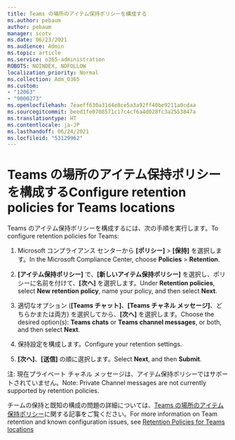 ```yaml
---
title: Teams の場所のアイテム保持ポリシーを構成する
ms.author: pebaum
author: pebaum
manager: scotv
ms.date: 06/23/2021
ms.audience: Admin
ms.topic: article
ms.service: o365-administration
ROBOTS: NOINDEX, NOFOLLOW
localization_priority: Normal
ms.collection: Adm_O365
ms.custom:
- "12063"
- "9000273"
ms.openlocfilehash: 7eaeff630a31d4e8ce5a3a92ff40be9211a0cdaa
ms.sourcegitcommit: beed1fe0708571c17c4cf6a4d028fc3a2553847a
ms.translationtype: HT
ms.contentlocale: ja-JP
ms.lasthandoff: 06/24/2021
ms.locfileid: "53129962"
---
```

# <a name="configure-retention-policies-for-teams-locations"></a><span data-ttu-id="52e98-102">Teams の場所のアイテム保持ポリシーを構成する</span><span class="sxs-lookup"><span data-stu-id="52e98-102">Configure retention policies for Teams locations</span></span>

<span data-ttu-id="52e98-103">Teams のアイテム保持ポリシーを構成するには、次の手順を実行します。</span><span class="sxs-lookup"><span data-stu-id="52e98-103">To configure retention policies for Teams:</span></span>

1. <span data-ttu-id="52e98-104">Microsoft コンプライアンス センターから **[ポリシー]** > **[保持]** を選択します。</span><span class="sxs-lookup"><span data-stu-id="52e98-104">In the Microsoft Compliance Center, choose **Policies** > **Retention**.</span></span>

1. <span data-ttu-id="52e98-105">**[アイテム保持ポリシー]** で、**[新しいアイテム保持ポリシー]** を選択し、ポリシーに名前を付けて、**[次へ]** を選択します。</span><span class="sxs-lookup"><span data-stu-id="52e98-105">Under **Retention policies**, select **New retention policy**, name your policy, and then select **Next**.</span></span>

1. <span data-ttu-id="52e98-106">適切なオプション (**[Teams チャット]**、**[Teams チャネル メッセージ]**、どちらかまたは両方) を選択してから、**[次へ]** を選択します。</span><span class="sxs-lookup"><span data-stu-id="52e98-106">Choose the desired option(s): **Teams chats** or **Teams channel messages**, or both, and then select **Next**.</span></span>

1. <span data-ttu-id="52e98-107">保持設定を構成します。</span><span class="sxs-lookup"><span data-stu-id="52e98-107">Configure your retention settings.</span></span> 

1. <span data-ttu-id="52e98-108">**[次へ]**、**[送信]** の順に選択します。</span><span class="sxs-lookup"><span data-stu-id="52e98-108">Select **Next**, and then **Submit**.</span></span>

<span data-ttu-id="52e98-109">注: 現在プライベート チャネル メッセージは、アイテム保持ポリシーではサポートされていません。</span><span class="sxs-lookup"><span data-stu-id="52e98-109">Note: Private Channel messages are not currently supported by retention policies.</span></span>

<span data-ttu-id="52e98-110">チームの保持と既知の構成の問題の詳細については、[Teams の場所のアイテム保持ポリシー](/microsoft-365/compliance/create-retention-policies#retention-policy-for-teams-locations)に関する記事をご覧ください。</span><span class="sxs-lookup"><span data-stu-id="52e98-110">For more information on Team retention and known configuration issues, see [Retention Policies for Teams locations](/microsoft-365/compliance/create-retention-policies#retention-policy-for-teams-locations)</span></span>

